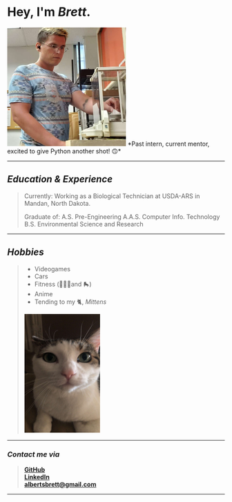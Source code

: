 # Hey, I'm *Brett*.  
<img src="Brett.jpg" width="275" height="275"> 
*Past intern, current mentor, excited to give Python another shot! 🙃*

___

## *Education & Experience*
>Currently: 
Working as a Biological Technician at USDA-ARS in Mandan, North Dakota.
>
>Graduate of:
A.S. Pre-Engineering 
A.A.S. Computer Info. Technology
B.S. Environmental Science and Research

___

## *Hobbies*
> - Videogames
> - Cars
> - Fitness (🏋🏼‍♂️and 🛼)
> - Anime
> - Tending to my 🐈, *Mittens*  
> 
> <img src="Mittens.jpg" width="175" height="275"> 

___

### *Contact me via*
> <a href="https://github.com/Wakunza" target="_blank">**GitHub**</a>  
> <a href="https://www.linkedin.com/in/brettalberts/" target="_blank">**LinkedIn**</a>  
> <a href="albertsbrett@gmail.com"> **albertsbrett@gmail.com** </a>  

___
